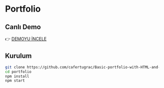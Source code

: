 # Portfolio

## Canlı Demo
👉 [DEMOYU İNCELE](https://cafertugrac.github.io/Basic-portfolio-with-HTML-and-CSS/)

## Kurulum
```bash
git clone https://github.com/cafertugrac/Basic-portfolio-with-HTML-and-CSS.git
cd portfolio
npm install
npm start
